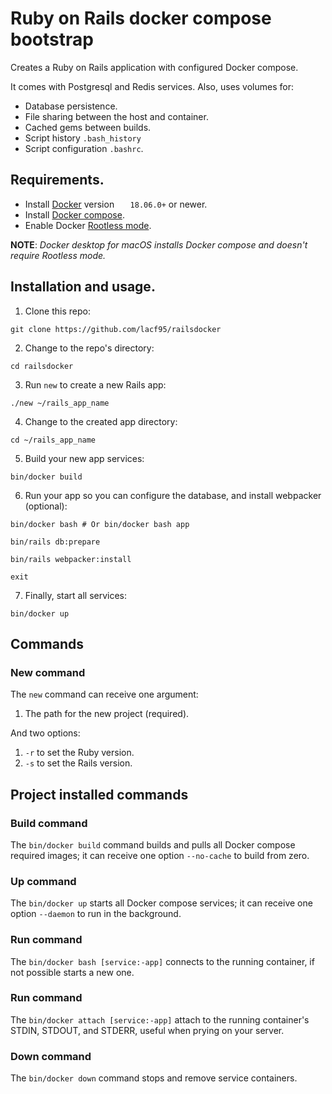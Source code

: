 # Ruby on Rails docker compose bootstrap

Creates a Ruby on Rails application with configured Docker compose.

It comes with Postgresql and Redis services. Also, uses volumes for:
* Database persistence.
* File sharing between the host and container.
* Cached gems between builds.
* Script history `.bash_history`
* Script configuration `.bashrc`.

## Requirements.

* Install [Docker](https://docs.docker.com/engine/install/) version `	18.06.0+` or newer.
* Install [Docker compose](https://docs.docker.com/compose/install/).
* Enable Docker [Rootless mode](https://docs.docker.com/engine/security/rootless/).

**NOTE**: *Docker desktop for macOS installs Docker compose and doesn't require
Rootless mode.*

## Installation and usage.

1. Clone this repo:
```shell
git clone https://github.com/lacf95/railsdocker
```

2. Change to the repo's directory:
```shell
cd railsdocker
```

3. Run `new` to create a new Rails app:
```shell
./new ~/rails_app_name
```

4. Change to the created app directory:
```shell
cd ~/rails_app_name
```

5. Build your new app services:
```shell
bin/docker build
```

6. Run your app so you can configure the database, and install webpacker (optional):
```shell
bin/docker bash # Or bin/docker bash app
```

```shell
bin/rails db:prepare
```

```shell
bin/rails webpacker:install
```

```shell
exit
```

7. Finally, start all services:
```shell
bin/docker up
```

## Commands

### New command
The `new` command can receive one argument:

1. The path for the new project (required).

And two options:

1. `-r` to set the Ruby version.
1. `-s` to set the Rails version.

## Project installed commands

### Build command
The `bin/docker build` command builds and pulls all Docker compose required images; it can receive one option `--no-cache` to build from zero.

### Up command
The `bin/docker up` starts all Docker compose services; it can receive one option `--daemon` to run in the background.

### Run command
The `bin/docker bash [service:-app]` connects to the running container, if not possible starts a new one.

### Run command
The `bin/docker attach [service:-app]` attach to the running container's STDIN, STDOUT, and STDERR, useful when prying on your server.

### Down command
The `bin/docker down` command stops and remove service containers.
